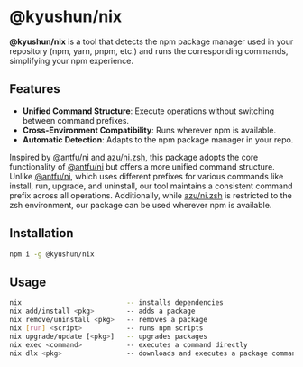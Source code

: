 # @kyushun/nix

**@kyushun/nix** is a tool that detects the npm package manager used in your repository (npm, yarn, pnpm, etc.) and runs the corresponding commands, simplifying your npm experience.

## Features

- **Unified Command Structure**: Execute operations without switching between command prefixes.
- **Cross-Environment Compatibility**: Runs wherever npm is available.
- **Automatic Detection**: Adapts to the npm package manager in your repo.

Inspired by [@antfu/ni](https://github.com/antfu/ni) and [azu/ni.zsh](https://github.com/azu/ni.zsh), this package adopts the core functionality of [@antfu/ni](https://github.com/antfu/ni) but offers a more unified command structure. Unlike [@antfu/ni](https://github.com/antfu/ni), which uses different prefixes for various commands like install, run, upgrade, and uninstall, our tool maintains a consistent command prefix across all operations. Additionally, while [azu/ni.zsh](https://github.com/azu/ni.zsh) is restricted to the zsh environment, our package can be used wherever npm is available.

## Installation

```sh
npm i -g @kyushun/nix
```

## Usage

```sh
nix                          -- installs dependencies
nix add/install <pkg>        -- adds a package
nix remove/uninstall <pkg>   -- removes a package
nix [run] <script>           -- runs npm scripts
nix upgrade/update [<pkg>]   -- upgrades packages
nix exec <command>           -- executes a command directly
nix dlx <pkg>                -- downloads and executes a package command
```
